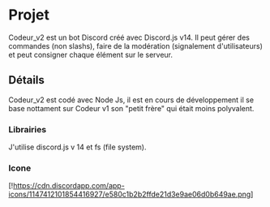 # Projet
Codeur_v2 est un bot Discord créé avec Discord.js v14. Il peut gérer des commandes (non slashs), faire de la modération (signalement d'utilisateurs) et peut consigner chaque élément sur le serveur.
## Détails
Codeur_v2 est codé avec Node Js, il est en cours de développement il se base nottament sur Codeur v1 son "petit frère" qui était moins polyvalent.
### Librairies
J'utilise discord.js v 14 et fs (file system).
### Icone
[!https://cdn.discordapp.com/app-icons/1147412101854416927/e580c1b2b2ffde21d3e9ae06d0b649ae.png]
